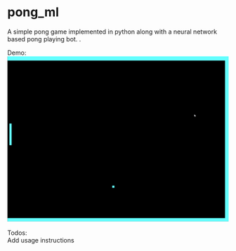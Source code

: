 # pong_ml
A simple pong game implemented in python along with a neural network based pong playing bot. .   

Demo:  
<img src='https://github.com/ApGa/pong_ml/blob/master/nn_bot_demo.gif' width='' alt='Demo' />  

Todos:   
Add usage instructions  